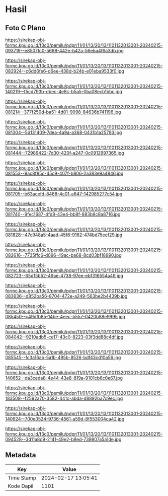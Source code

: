 # Hasil

## Foto C Plano

https://sirekap-obj-formc.kpu.go.id/f3c0/pemilu/pdpr/11/01/13/20/13/1101132013001-20240215-093719--e8507fc0-5688-442e-b42a-56eba4f6a3db.jpg

https://sirekap-obj-formc.kpu.go.id/f3c0/pemilu/pdpr/11/01/13/20/13/1101132013001-20240215-082924--c6dd6fe6-d6ee-438d-b24b-e01eba9533f0.jpg

https://sirekap-obj-formc.kpu.go.id/f3c0/pemilu/pdpr/11/01/13/20/13/1101132013001-20240215-140219--f5cd793b-dbec-4e8c-b5a5-0ba08ecb1bbc.jpg

https://sirekap-obj-formc.kpu.go.id/f3c0/pemilu/pdpr/11/01/13/20/13/1101132013001-20240215-081214--377f250d-ba51-4d01-9098-84636b741196.jpg

https://sirekap-obj-formc.kpu.go.id/f3c0/pemilu/pdpr/11/01/13/20/13/1101132013001-20240215-081304--5d131409-7dea-4a9a-a368-0431b1a25793.jpg

https://sirekap-obj-formc.kpu.go.id/f3c0/pemilu/pdpr/11/01/13/20/13/1101132013001-20240215-081444--72989422-7d30-420f-a247-0c0912997365.jpg

https://sirekap-obj-formc.kpu.go.id/f3c0/pemilu/pdpr/11/01/13/20/13/1101132013001-20240215-081553--9ac8f85c-45c9-407f-b806-2a383e9a4846.jpg

https://sirekap-obj-formc.kpu.go.id/f3c0/pemilu/pdpr/11/01/13/20/13/1101132013001-20240215-081705--b63acefd-8468-4c01-a647-142985277c54.jpg

https://sirekap-obj-formc.kpu.go.id/f3c0/pemilu/pdpr/11/01/13/20/13/1101132013001-20240215-081740--9fec1687-4fd8-43e4-bb8f-883b8c8a8716.jpg

https://sirekap-obj-formc.kpu.go.id/f3c0/pemilu/pdpr/11/01/13/20/13/1101132013001-20240215-081828--47c948a5-4aad-45f6-9162-474bd75eef29.jpg

https://sirekap-obj-formc.kpu.go.id/f3c0/pemilu/pdpr/11/01/13/20/13/1101132013001-20240215-082616--7735ffc6-d096-49ac-ba68-8cd03bf18990.jpg

https://sirekap-obj-formc.kpu.go.id/f3c0/pemilu/pdpr/11/01/13/20/13/1101132013001-20240215-082723--65d15b52-49ae-4738-97ee-eb1316554a49.jpg

https://sirekap-obj-formc.kpu.go.id/f3c0/pemilu/pdpr/11/01/13/20/13/1101132013001-20240215-083636--d852ba56-8704-472e-a249-563be2b4439b.jpg

https://sirekap-obj-formc.kpu.go.id/f3c0/pemilu/pdpr/11/01/13/20/13/1101132013001-20240215-085450--c49dfb85-14be-4eec-b557-0420b88e9995.jpg

https://sirekap-obj-formc.kpu.go.id/f3c0/pemilu/pdpr/11/01/13/20/13/1101132013001-20240215-084042--9210adb5-ce17-43c0-8223-03f3dd88c4df.jpg

https://sirekap-obj-formc.kpu.go.id/f3c0/pemilu/pdpr/11/01/13/20/13/1101132013001-20240215-085545--fc3a16ab-5a1b-495b-8526-bdf43cd10a56.jpg

https://sirekap-obj-formc.kpu.go.id/f3c0/pemilu/pdpr/11/01/13/20/13/1101132013001-20240215-140652--da3ceda8-4e44-43e8-819a-9101cb6c0e67.jpg

https://sirekap-obj-formc.kpu.go.id/f3c0/pemilu/pdpr/11/01/13/20/13/1101132013001-20240215-183508--f2592a70-3582-441c-abda-d8892ba7c9ec.jpg

https://sirekap-obj-formc.kpu.go.id/f3c0/pemilu/pdpr/11/01/13/20/13/1101132013001-20240215-140924--700e0524-9736-4561-a59d-8f553004ca42.jpg

https://sirekap-obj-formc.kpu.go.id/f3c0/pemilu/pdpr/11/01/13/20/13/1101132013001-20240215-094528--3d11a8d9-2141-49e2-b8ed-739807a5a1de.jpg


## Metadata

| Key        | Value               |
| ---------- | ------------------- |
| Time Stamp | 2024-02-17 13:05:41 |
| Kode Dapil | 1101                |




